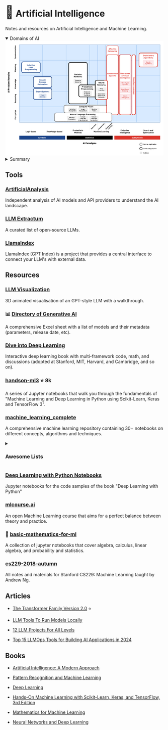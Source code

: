 # <span style="font-size: 2.5rem;">🔮</span> Artificial Intelligence

Notes and resources on Artificial Intelligence and Machine Learning.

<details open>
    <summary>Domains of AI</summary>
    <img src="./images/ai-domains.png" width="700" />
</details>


<details closed>
    <summary>Summary</summary>
    <img src="./images/w_1264.png" width="700" />
    <img src="./images/w_1250.png" width="700" />
    <img src="./images/w_1240.png" width="700" />
</details>

## Tools
### [ArtificialAnalysis](https://artificialanalysis.ai/)
Independent analysis of AI models and API providers to understand the AI landscape.
### [LLM Extractum](https://llm.extractum.io/)
A curated list of open-source LLMs.
### [LlamaIndex](https://github.com/run-llama/llama_index)
LlamaIndex (GPT Index) is a project that provides a central interface to connect your LLM's with external data.

## Resources
### [LLM Visualization](https://bbycroft.net/llm)
3D animated visualisation of an GPT-style LLM with a walkthrough.
### 📊 [Directory of Generative AI](https://docs.google.com/spreadsheets/d/1gc6yse74XCwBx028HV_cvdxwXkmXejVjkO-Mz2uwE0k/)
A comprehensive Excel sheet with a list of models and their metadata (parameters, release date, etc).
### [Dive into Deep Learning](https://d2l.ai/)
Interactive deep learning book with multi-framework code, math, and discussions (adopted at Stanford, MIT, Harvard, and Cambridge, and so on).

### [handson-ml3](https://github.com/ageron/handson-ml3) ⭐ 8k
A series of Jupyter notebooks that walk you through the fundamentals of "Machine Learning and Deep Learning in Python using Scikit-Learn, Keras and TensorFlow 3".
### [machine_learning_complete](https://github.com/Nyandwi/machine_learning_complete)
A comprehensive machine learning repository containing 30+ notebooks on different concepts, algorithms and techniques.


<details closed>
    <summary><h3>Awesome Lists</h3></summary>

- [Awesome AI for LAM](https://ai4lam.github.io/awesome-ai4lam)
- [Awesome Computer Vision](https://github.com/jbhuang0604/awesome-computer-vision#readme)
- [Awesome Deep Learning for NLP](https://github.com/brianspiering/awesome-dl4nlp#readme)
- [Awesome Deep Learning](https://github.com/ChristosChristofidis/awesome-deep-learning#readme)
- [Awesome Deep Learning Resources](https://github.com/guillaume-chevalier/awesome-deep-learning-resources#readme)
- [Awesome Deep Vision](https://github.com/kjw0612/awesome-deep-vision#readme)
- [Awesome Document Understanding](https://github.com/tstanislawek/awesome-document-understanding#readme)
- [Awesome Generative AI](https://github.com/steven2358/awesome-generative-ai#readme)
- [Awesome Image Classification](https://github.com/weiaicunzai/awesome-image-classification#readme)
- [Awesome Jupyter GLAM](https://github.com/LibraryCarpentry/awesome-jupyter-glam#readme)
- [Awesome LLM](https://github.com/Hannibal046/Awesome-LLM#readme)
- [Awesome LLMOps](https://github.com/tensorchord/Awesome-LLMOps) — [related awesome-lists](https://github.com/tensorchord/Awesome-LLMOps?tab=readme-ov-file#awesome-lists)
- [Awesome Machine Learning](https://github.com/josephmisiti/awesome-machine-learning#readme)
- [Awesome ML](https://github.com/underlines/awesome-ml) — [awesome-ml/llm-tools](https://github.com/underlines/awesome-ml/blob/master/llm-tools.md)
- [Awesome Machine Learning & Deep Learning Tutorials](https://github.com/ujjwalkarn/Machine-Learning-Tutorials#readme)
- [Awesome Natural Language Generation](https://github.com/accelerated-text/awesome-nlg#readme)
- [Awesome NLP](https://github.com/keon/awesome-nlp#readme)
- [Awesome Production Machine Learning](https://github.com/EthicalML/awesome-production-machine-learning#readme)
- [Awesome Software Engineering for Machine Learning](https://github.com/SE-ML/awesome-seml#readme)
- [Awesome Visual Transformer](https://github.com/dk-liang/Awesome-Visual-Transformer#readme)
- [Awesome XAI](https://github.com/altamiracorp/awesome-xai#readme)
- [The NLP Index](https://index.quantumstat.com)
</details>

### [Deep Learning with Python Notebooks](https://github.com/fchollet/deep-learning-with-python-notebooks)
Jupyter notebooks for the code samples of the book "Deep Learning with Python"
### [mlcourse.ai](https://mlcourse.ai/book/index.html)
An open Machine Learning course that aims for a perfect balance between theory and practice.
### 📏 [basic-mathematics-for-ml](https://github.com/hrnbot/Basic-Mathematics-for-Machine-Learning)
A collection of jupyter notebooks that cover algebra, calculus, linear algebra, and probability and statistics.
### [cs229-2018-autumn](https://github.com/maxim5/cs229-2018-autumn)
All notes and materials for Stanford CS229: Machine Learning taught by Andrew Ng.

## Articles

- [The Transformer Family Version 2.0](https://lilianweng.github.io/posts/2023-01-27-the-transformer-family-v2/) ⭐

- [LLM Tools To Run Models Locally](https://getstream.io/blog/best-local-llm-tools/)

- [12 LLM Projects For All Levels](https://www.datacamp.com/blog/llm-projects)

- [Top 15 LLMOps Tools for Building AI Applications in 2024](https://www.datacamp.com/blog/llmops-tools)

## Books

- [Artificial Intelligence: A Modern Approach](https://www.goodreads.com/book/show/27543.Artificial_Intelligence)

- [Pattern Recognition and Machine Learning](https://www.microsoft.com/en-us/research/uploads/prod/2006/01/Bishop-Pattern-Recognition-and-Machine-Learning-2006.pdf)

- [Deep Learning](https://www.deeplearningbook.org/)

- [Hands-On Machine Learning with Scikit-Learn, Keras, and TensorFlow, 3rd Edition](https://www.oreilly.com/library/view/hands-on-machine-learning/9781098125967/)

- [Mathematics for Machine Learning](https://mml-book.github.io/)

- [Neural Networks and Deep Learning](http://neuralnetworksanddeeplearning.com/)
